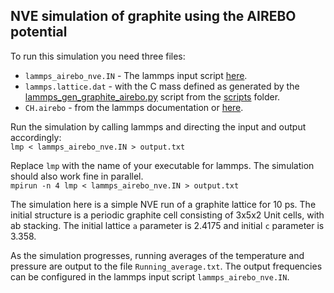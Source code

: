 ## NVE simulation of graphite using the AIREBO potential

To run this simulation you need three files:
- `lammps_airebo_nve.IN` - The lammps input script [here](lammps_airebo_nve.IN).
- `lammps.lattice.dat`  - with the C mass defined as generated by the [lammps_gen_graphite_airebo.py](../../../scripts/lammps_gen_graphite_airebo.py) script from the [scripts](../../../scripts) folder.
- `CH.airebo` - from the lammps documentation or [here](../../../../potentials).

Run the simulation by calling lammps and directing the input and output accordingly:  
`lmp < lammps_airebo_nve.IN > output.txt`

Replace `lmp` with the name of your executable for lammps.  The simulation should also work fine in parallel.  
`mpirun -n 4 lmp < lammps_airebo_nve.IN > output.txt`

The simulation here is a simple NVE run of a graphite lattice for 10 ps. 
The initial structure is a periodic graphite cell consisting of  3x5x2 Unit cells, with ab stacking. The initial lattice `a` parameter is 2.4175 and initial `c` parameter is 3.358.

As the simulation progresses, running averages of the temperature and pressure are output to the file `Running_average.txt`.  The output frequencies can be configured in the lammps input script `lammps_airebo_nve.IN`.




